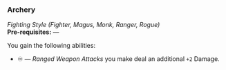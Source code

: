 ### Archery
*Fighting Style (Fighter, Magus, Monk, Ranger, Rogue)*  
**Pre-requisites:** —  

You gain the following abilities:
* ♾️ — *Ranged Weapon Attacks* you make deal an additional `+2` Damage.
